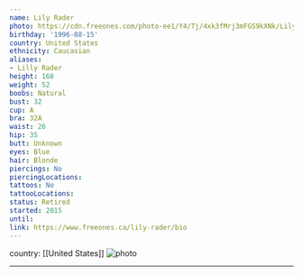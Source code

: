 ```yaml
---
name: Lily Rader
photo: https://cdn.freeones.com/photo-ee1/Y4/Tj/4xk3fMrj3mFGS9kXNk/Lily-Rader-avatar-001_teaser.jpg?c=1564151065
birthday: '1996-08-15'
country: United States
ethnicity: Caucasian
aliases:
- Lilly Rader
height: 168
weight: 52
boobs: Natural
bust: 32
cup: A
bra: 32A
waist: 26
hip: 35
butt: Unknown
eyes: Blue
hair: Blonde
piercings: No
piercingLocations:
tattoos: No
tattooLocations:
status: Retired
started: 2015
until:
link: https://www.freeones.ca/lily-rader/bio
---
```

country: [[United States]]
![photo](https://cdn.freeones.com/photo-ee1/Y4/Tj/4xk3fMrj3mFGS9kXNk/Lily-Rader-avatar-001_teaser.jpg?c=1564151065)
***


